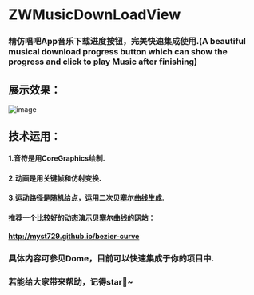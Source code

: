 # ZWMusicDownLoadView
### 精仿唱吧App音乐下载进度按钮，完美快速集成使用.(A beautiful musical download progress button which can show the progress  and click to play Music after finishing)
## 展示效果：
![image](https://github.com/liunianhuaguoyanxi/ZWMusicDownLoadView/raw/master/GIF/showMusic.gif)
## 技术运用：
#### 1.音符是用CoreGraphics绘制.
#### 2.动画是用关键帧和仿射变换.
#### 3.运动路径是随机给点，运用二次贝塞尔曲线生成.
#### 推荐一个比较好的动态演示贝塞尔曲线的网站：
#### http://myst729.github.io/bezier-curve

### 具体内容可参见Dome，目前可以快速集成于你的项目中.
### 若能给大家带来帮助，记得star🙂~

